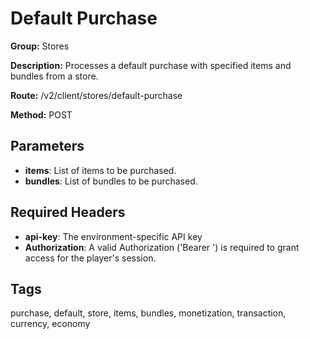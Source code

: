 # Default Purchase

**Group:** Stores

**Description:** Processes a default purchase with specified items and bundles from a store.

**Route:** /v2/client/stores/default-purchase

**Method:** POST

## Parameters

- **items**: List of items to be purchased.
- **bundles**: List of bundles to be purchased.

## Required Headers

- **api-key**: The environment-specific API key
- **Authorization**: A valid Authorization ('Bearer <token>') is required to grant access for the player's session.

## Tags

purchase, default, store, items, bundles, monetization, transaction, currency, economy

